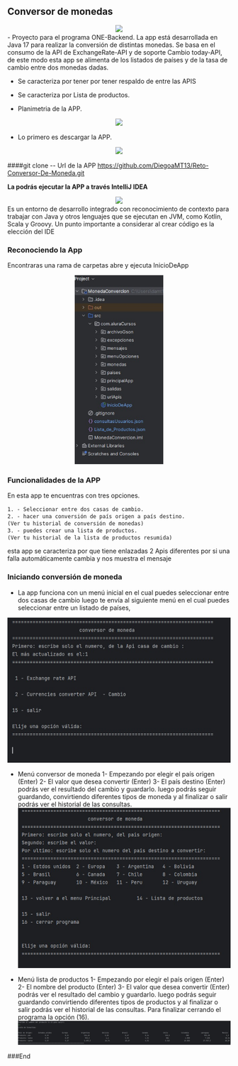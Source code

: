 ##         Conversor de monedas
<div align="center"><img src="https://raw.githubusercontent.com/patrickwebsdev/Encriptador-Oracle-Alura/master/img/one.png" width="200"/></div>
- Proyecto para el programa ONE-Backend. La app está desarrollada en Java 17 para realizar la conversión de distintas monedas. Se basa en el consumo de la API de ExchangeRate-API y de soporte Cambio today-API, de este modo esta app se alimenta de los listados de países y de la tasa de cambio entre dos monedas dadas.

- Se caracteriza por tener por tener respaldo de entre las APIS
- Se caracteriza por Lista de productos. 

- Planimetria de la APP.
<div align="center"><img src="[file:///C:/Users/damt1/OneDrive/Documentos/oracool/git-y-githud/java/java-odjetos/MonedaConvercion/Img/Planimetria%20Comversor%20de%20moneda.png](https://raw.githubusercontent.com/DiegoaMT13/Reto-Conversor-De-Moneda/refs/heads/main/Planimetria%20Comversor%20de%20moneda.png)" width="200"/></div>


- Lo primero es descargar la APP.

<div align="center"><img src="https://cdn.prod.website-files.com/5f5a53e153805db840dae2db/64e79ca5aff2fb7295bfddf9_github-que-es.jpg" width="200"/></div>

####git clone -- Url de la APP
https://github.com/DiegoaMT13/Reto-Conversor-De-Moneda.git

**La podrás ejecutar la APP a través IntelliJ IDEA**
<div align="center"><img src="https://d3v6byorcue2se.cloudfront.net/wp-content/uploads/2018/09/logoIntelliJ-IDEA.png" width="200"/></div>
Es un entorno de desarrollo integrado con reconocimiento de contexto para trabajar con Java y otros lenguajes que se ejecutan en JVM, como Kotlin, Scala y Groovy. Un punto importante a considerar al crear código es la elección del IDE


### Reconociendo la App

Encontraras una rama de carpetas abre y ejecuta InicioDeApp

<div align="center"><img src="https://raw.githubusercontent.com/DiegoaMT13/Reto-Conversor-De-Moneda/refs/heads/main/MonedaConvercion/Img/Carpetas.jpg" width="200"/></div>


### Funcionalidades de la APP
En esta app te encuentras con tres opciones.

    1. - Seleccionar entre dos casas de cambio.
    2. - hacer una conversión de país origen a país destino.
	(Ver tu historial de conversión de monedas)
    3. - puedes crear una lista de productos. 
	(Ver tu historial de la lista de productos resumida)







esta app se caracteriza por que tiene enlazadas 2 Apis diferentes por si una falla automáticamente cambia y nos muestra el mensaje



### Iniciando conversión de moneda

- La app funciona con un menú inicial en el cual puedes seleccionar entre dos casas de cambio luego te envía al siguiente menú en el cual puedes seleccionar entre un listado de países,

![image](https://raw.githubusercontent.com/DiegoaMT13/Reto-Conversor-De-Moneda/refs/heads/main/MonedaConvercion/Img/MenuPrincipal.jpg)

- Menú conversor de moneda
1- Empezando por elegir el país origen (Enter)
2- El valor que desea convertir (Enter)
3- El país destino (Enter)
podrás ver el resultado del cambio y guardarlo.
luego podrás seguir guardando, convirtiendo diferentes tipos de moneda y al finalizar o salir podrás ver el historial de las consultas.
![image](https://raw.githubusercontent.com/DiegoaMT13/Reto-Conversor-De-Moneda/refs/heads/main/MonedaConvercion/Img/ConversorDeMoneda.jpg)


- Menú lista de productos
1- Empezando por elegir el país origen (Enter)
2- El nombre del producto (Enter)
3- El valor que desea convertir (Enter)
podrás ver el resultado del cambio y guardarlo.
luego podrás seguir guardando convirtiendo diferentes tipos de productos y al finalizar o salir podrás ver el historial de las consultas.
Para finalizar cerrando el programa la opción (16).
![image](https://raw.githubusercontent.com/DiegoaMT13/Reto-Conversor-De-Moneda/refs/heads/main/MonedaConvercion/Img/ConvertirProductoResumen.jpg)




###End
